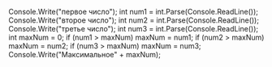 Console.Write("первое число");
int num1 = int.Parse(Console.ReadLine());
Console.Write("второе число");
int num2 = int.Parse(Console.ReadLine());
Console.Write("третье число");
int num3 = int.Parse(Console.ReadLine());
int maxNum = 0;
if (num1 > maxNum) maxNum = num1;
if (num2 > maxNum) maxNum = num2;
if (num3 > maxNum) maxNum = num3;
Console.Write("Максимальное" + maxNum);
